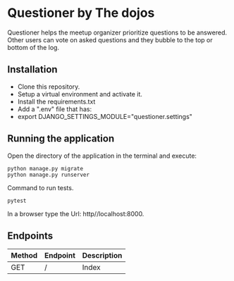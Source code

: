 # Questioner by The dojos

Questioner helps the meetup organizer prioritize questions to be answered. Other users can vote on asked questions and they bubble to the top or bottom of the log.

## Installation

- Clone this repository.
- Setup a virtual environment and activate it.
- Install the requirements.txt
- Add a ".env" file that has:
- export DJANGO_SETTINGS_MODULE="questioner.settings"

## Running the application

  Open the directory of the application in the terminal and execute:

    python manage.py migrate
    python manage.py runserver

  Command to run tests.
  
    pytest  
  
  In a browser type the Url: http//localhost:8000.

## Endpoints

| Method | Endpoint | Description |
| ------ | -------- | ----------- |
| GET    | /        | Index       |

